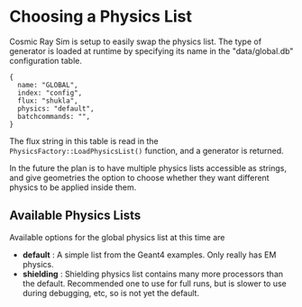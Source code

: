 # Choosing a Physics List

Cosmic Ray Sim is setup to easily swap the physics list. The type of generator is loaded at runtime by specifying its name in the "data/global.db" configuration table.
```
{
  name: "GLOBAL",
  index: "config",
  flux: "shukla",
  physics: "default",
  batchcommands: "",
}
```


The flux string in this table is read in the ```PhysicsFactory::LoadPhysicsList()``` function, and a generator is returned. 

In the future the plan is to have multiple physics lists accessible as strings, and give geometries the option to choose whether they want different physics to be applied inside them.


## Available Physics Lists

Available options for the global physics list at this time are

- **default** : A simple list from the Geant4 examples. Only really has EM physics.
- **shielding** : Shielding physics list contains many more processors than the default. Recommended one to use for full runs, but is slower to use during debugging, etc, so is not yet the default.
